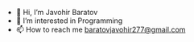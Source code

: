 - 👋 Hi, I’m Javohir Baratov
- 👀 I’m interested in Programming
- 📫 How to reach me baratovjavohir277@gmail.com
